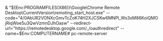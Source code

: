 & "${Env:PROGRAMFILES(X86)}\Google\Chrome Remote Desktop\CurrentVersion\remoting_start_host.exe" --code="4/0AbUR2VONXcGmvTcZoK74H2XJCSKw6MNPl_Ws3xM86KoiQMOjRiqWoe5u3QwVzmnDJhOasw" --redirect-url="https://remotedesktop.google.com/_/oauthredirect" --name=$Env:COMPUTERNAME# pc-remote-server
